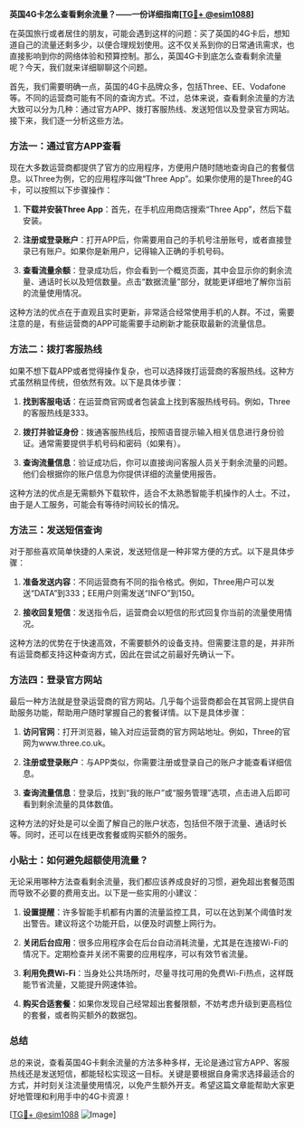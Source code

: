 **英国4G卡怎么查看剩余流量？——一份详细指南[[TG💪+ @esim1088](https://t.me/s/esim1088)]**

在英国旅行或者居住的朋友，可能会遇到这样的问题：买了英国的4G卡后，想知道自己的流量还剩多少，以便合理规划使用。这不仅关系到你的日常通讯需求，也直接影响到你的网络体验和预算控制。那么，英国4G卡到底怎么查看剩余流量呢？今天，我们就来详细聊聊这个问题。

首先，我们需要明确一点，英国的4G卡品牌众多，包括Three、EE、Vodafone等。不同的运营商可能有不同的查询方式。不过，总体来说，查看剩余流量的方法大致可以分为几种：通过官方APP、拨打客服热线、发送短信以及登录官方网站。接下来，我们逐一分析这些方法。

### 方法一：通过官方APP查看

现在大多数运营商都提供了官方的应用程序，方便用户随时随地查询自己的套餐信息。以Three为例，它的应用程序叫做“Three App”。如果你使用的是Three的4G卡，可以按照以下步骤操作：

1. **下载并安装Three App**：首先，在手机应用商店搜索“Three App”，然后下载安装。
   
2. **注册或登录账户**：打开APP后，你需要用自己的手机号注册账号，或者直接登录已有账户。如果你是新用户，记得输入正确的手机号码。

3. **查看流量余额**：登录成功后，你会看到一个概览页面，其中会显示你的剩余流量、通话时长以及短信数量。点击“数据流量”部分，就能更详细地了解你当前的流量使用情况。

这种方法的优点在于直观且实时更新，非常适合经常使用手机的人群。不过，需要注意的是，有些运营商的APP可能需要手动刷新才能获取最新的流量信息。

### 方法二：拨打客服热线

如果不想下载APP或者觉得操作复杂，也可以选择拨打运营商的客服热线。这种方式虽然稍显传统，但依然有效。以下是具体步骤：

1. **找到客服电话**：在运营商官网或者包装盒上找到客服热线号码。例如，Three的客服热线是333。

2. **拨打并验证身份**：拨通客服热线后，按照语音提示输入相关信息进行身份验证。通常需要提供手机号码和密码（如果有）。

3. **查询流量信息**：验证成功后，你可以直接询问客服人员关于剩余流量的问题。他们会根据你的账户信息为你提供详细的流量使用报告。

这种方法的优点是无需额外下载软件，适合不太熟悉智能手机操作的人士。不过，由于是人工服务，可能会有等待时间较长的情况。

### 方法三：发送短信查询

对于那些喜欢简单快捷的人来说，发送短信是一种非常方便的方式。以下是具体步骤：

1. **准备发送内容**：不同运营商有不同的指令格式。例如，Three用户可以发送“DATA”到333；EE用户则需发送“INFO”到150。

2. **接收回复短信**：发送指令后，运营商会以短信的形式回复你当前的流量使用情况。

这种方法的优势在于快速高效，不需要额外的设备支持。但需要注意的是，并非所有运营商都支持这种查询方式，因此在尝试之前最好先确认一下。

### 方法四：登录官方网站

最后一种方法就是登录运营商的官方网站。几乎每个运营商都会在其官网上提供自助服务功能，帮助用户随时掌握自己的套餐详情。以下是具体步骤：

1. **访问官网**：打开浏览器，输入对应运营商的官方网站地址。例如，Three的官网为www.three.co.uk。

2. **注册或登录账户**：与APP类似，你需要注册或登录自己的账户才能查看详细信息。

3. **查询流量信息**：登录后，找到“我的账户”或“服务管理”选项，点击进入后即可看到剩余流量的具体数值。

这种方法的好处是可以全面了解自己的账户状态，包括但不限于流量、通话时长等。同时，还可以在线更改套餐或购买额外的服务。

### 小贴士：如何避免超额使用流量？

无论采用哪种方法查看剩余流量，我们都应该养成良好的习惯，避免超出套餐范围而导致不必要的费用支出。以下是一些实用的小建议：

1. **设置提醒**：许多智能手机都有内置的流量监控工具，可以在达到某个阈值时发出警告。建议将这个功能开启，以便及时调整上网行为。

2. **关闭后台应用**：很多应用程序会在后台自动消耗流量，尤其是在连接Wi-Fi的情况下。定期检查并关闭不需要的应用程序，可以有效节省流量。

3. **利用免费Wi-Fi**：当身处公共场所时，尽量寻找可用的免费Wi-Fi热点，这样既能节省流量，又能提升网速体验。

4. **购买合适套餐**：如果你发现自己经常超出套餐限额，不妨考虑升级到更高档位的套餐，或者购买额外的数据包。

### 总结

总的来说，查看英国4G卡剩余流量的方法多种多样，无论是通过官方APP、客服热线还是发送短信，都能轻松实现这一目标。关键是要根据自身需求选择最适合的方式，并时刻关注流量使用情况，以免产生额外开支。希望这篇文章能帮助大家更好地管理和利用手中的4G卡资源！

[[TG💪+ @esim1088](https://t.me/s/esim1088) ![Image](https://i.postimg.cc/4NQfJmqS/Snipaste-2025-05-13-00-14-12.png)]